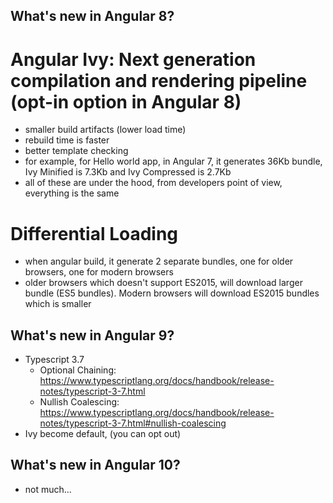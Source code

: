 ## What's new in Angular 8?

# Angular Ivy: Next generation compilation and rendering pipeline (opt-in option in Angular 8)
- smaller build artifacts (lower load time)
- rebuild time is faster 
- better template checking
- for example, for Hello world app, in Angular 7, it generates 36Kb bundle, Ivy Minified is 7.3Kb and Ivy Compressed is 2.7Kb
- all of these are under the hood, from developers point of view, everything is the same

# Differential Loading
- when angular build, it generate 2 separate bundles, one for older browsers, one for modern browsers
- older browsers which doesn't support ES2015, will download larger bundle (ES5 bundles). Modern browsers will download ES2015 bundles which is smaller

## What's new in Angular 9?
- Typescript 3.7
  - Optional Chaining: https://www.typescriptlang.org/docs/handbook/release-notes/typescript-3-7.html
  - Nullish Coalescing: https://www.typescriptlang.org/docs/handbook/release-notes/typescript-3-7.html#nullish-coalescing
- Ivy become default, (you can opt out)

## What's new in Angular 10?
- not much...